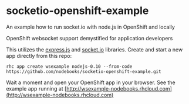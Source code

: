# socketio-openshift-example
An example how to run socket.io with node.js in OpenShift and locally

OpenShift websocket support demystified for application developers

This utilizes the [express.js](http://expressjs.com/) and [socket.io](http://socket.io/) libraries. Create and start a new app directly from this repo:

`rhc app create wsexample nodejs-0.10 --from-code https://github.com/nodebooks/socketio-openshift-example.git`

Wait a moment and open your OpenShift app in your browser. See the example app running at [http://wsexample-nodebooks.rhcloud.com](http://wsexample-nodebooks.rhcloud.com)
